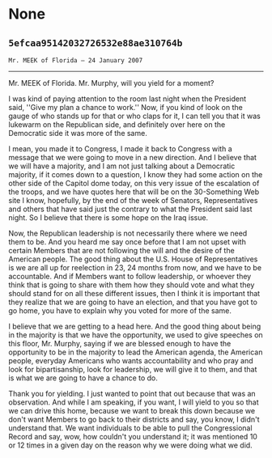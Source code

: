 # None
## `5efcaa95142032726532e88ae310764b`
`Mr. MEEK of Florida — 24 January 2007`

---


Mr. MEEK of Florida. Mr. Murphy, will you yield for a moment?

I was kind of paying attention to the room last night when the 
President said, ''Give my plan a chance to work.'' Now, if you kind of 
look on the gauge of who stands up for that or who claps for it, I can 
tell you that it was lukewarm on the Republican side, and definitely 
over here on the Democratic side it was more of the same.

I mean, you made it to Congress, I made it back to Congress with a 
message that we were going to move in a new direction. And I believe 
that we will have a majority, and I am not just talking about a 
Democratic majority, if it comes down to a question, I know they had 
some action on the other side of the Capitol dome today, on this very 
issue of the escalation of the troops, and we have quotes here that 
will be on the 30-Something Web site I know, hopefully, by the end of 
the week of Senators, Representatives and others that have said just 
the contrary to what the President said last night. So I believe that 
there is some hope on the Iraq issue.

Now, the Republican leadership is not necessarily there where we need 
them to be. And you heard me say once before that I am not upset with 
certain Members that are not following the will and the desire of the 
American people. The good thing about the U.S. House of Representatives 
is we are all up for reelection in 23, 24 months from now, and we have 
to be accountable. And if Members want to follow leadership, or whoever 
they think that is going to share with them how they should vote and 
what they should stand for on all these different issues, then I think 
it is important that they realize that we are going to have an 
election, and that you have got to go home, you have to explain why you 
voted for more of the same.

I believe that we are getting to a head here. And the good thing 
about being in the majority is that we have the opportunity, we used to 
give speeches on this floor, Mr. Murphy, saying if we are blessed 
enough to have the opportunity to be in the majority to lead the 
American agenda, the American people, everyday Americans who wants 
accountability and who pray and look for bipartisanship, look for 
leadership, we will give it to them, and that is what we are going to 
have a chance to do.

Thank you for yielding. I just wanted to point that out because that 
was an observation. And while I am speaking, if you want, I will yield 
to you so that we can drive this home, because we want to break this 
down because we don't want Members to go back to their districts and 
say, you know, I didn't understand that. We want individuals to be able 
to pull the Congressional Record and say, wow, how couldn't you 
understand it; it was mentioned 10 or 12 times in a given day on the 
reason why we were doing what we did.